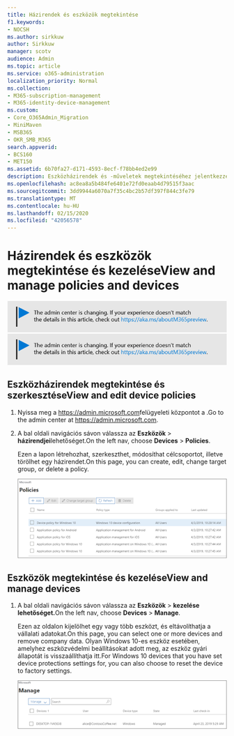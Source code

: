 ```yaml
---
title: Házirendek és eszközök megtekintése
f1.keywords:
- NOCSH
ms.author: sirkkuw
author: Sirkkuw
manager: scotv
audience: Admin
ms.topic: article
ms.service: o365-administration
localization_priority: Normal
ms.collection:
- M365-subscription-management
- M365-identity-device-management
ms.custom:
- Core_O365Admin_Migration
- MiniMaven
- MSB365
- OKR_SMB_M365
search.appverid:
- BCS160
- MET150
ms.assetid: 6b70fa27-d171-4593-8ecf-f78bb4ed2e99
description: Eszközházirendek és -műveletek megtekintéséhez jelentkezzen be a Microsoft 365-ös verziójába globális rendszergazdai hitelesítő adatokkal.
ms.openlocfilehash: ac8ea8a5b484fe6401e72fd0eaab4d79515f3aac
ms.sourcegitcommit: 3dd9944a6070a7f35c4bc2b57df397f844c3fe79
ms.translationtype: MT
ms.contentlocale: hu-HU
ms.lasthandoff: 02/15/2020
ms.locfileid: "42056578"
---
```

# <a name="view-and-manage-policies-and-devices"></a><span data-ttu-id="fac02-103">Házirendek és eszközök megtekintése és kezelése</span><span class="sxs-lookup"><span data-stu-id="fac02-103">View and manage policies and devices</span></span>

<span data-ttu-id="fac02-104">[![A megjelenő címke figyelmeztet a felügyeleti központ változásaira, további részleteket itt talál: aka.ms/aboutM365preview.](../media/m365admincenterchanging.png)](https://docs.microsoft.com/office365/admin/microsoft-365-admin-center-preview)</span><span class="sxs-lookup"><span data-stu-id="fac02-104">[![Label to let you know the admin center is changing and you can find more details at aka.ms/aboutM365preview.](../media/m365admincenterchanging.png)](https://docs.microsoft.com/office365/admin/microsoft-365-admin-center-preview)</span></span>

## <a name="view-and-edit-device-policies"></a><span data-ttu-id="fac02-105">Eszközházirendek megtekintése és szerkesztése</span><span class="sxs-lookup"><span data-stu-id="fac02-105">View and edit device policies</span></span>

1.  <span data-ttu-id="fac02-106">Nyissa meg a <a href="https://go.microsoft.com/fwlink/p/?linkid=837890" target="_blank">https://admin.microsoft.com</a>felügyeleti központot a .</span><span class="sxs-lookup"><span data-stu-id="fac02-106">Go to the admin center at <a href="https://go.microsoft.com/fwlink/p/?linkid=837890" target="_blank">https://admin.microsoft.com</a>.</span></span>
2. <span data-ttu-id="fac02-107">A bal oldali navigációs sávon válassza az **Eszközök** \> **házirendjei**lehetőséget.</span><span class="sxs-lookup"><span data-stu-id="fac02-107">On the left nav, choose **Devices** \> **Policies**.</span></span>

    <span data-ttu-id="fac02-108">Ezen a lapon létrehozhat, szerkeszthet, módosíthat célcsoportot, illetve törölhet egy házirendet.</span><span class="sxs-lookup"><span data-stu-id="fac02-108">On this page, you can create, edit, change target group, or delete a policy.</span></span>

    ![Screenshot of the Policies page](../media/devicepolicies.png)
  
## <a name="view-and-manage-devices"></a><span data-ttu-id="fac02-110">Eszközök megtekintése és kezelése</span><span class="sxs-lookup"><span data-stu-id="fac02-110">View and manage devices</span></span>

1. <span data-ttu-id="fac02-111">A bal oldali navigációs sávon válassza az **Eszközök** \> **kezelése lehetőséget.**</span><span class="sxs-lookup"><span data-stu-id="fac02-111">On the left nav, choose **Devices** \> **Manage**.</span></span> 
    
    <span data-ttu-id="fac02-112">Ezen az oldalon kijelölhet egy vagy több eszközt, és eltávolíthatja a vállalati adatokat.</span><span class="sxs-lookup"><span data-stu-id="fac02-112">On this page, you can select one or more devices and remove company data.</span></span> <span data-ttu-id="fac02-113">Olyan Windows 10-es eszköz esetében, amelyhez eszközvédelmi beállításokat adott meg, az eszköz gyári állapotát is visszaállíthatja itt.</span><span class="sxs-lookup"><span data-stu-id="fac02-113">For Windows 10 devices that you have set device protections settings for, you can also choose to reset the device to factory settings.</span></span>
  
   ![Eszközök kezelése lap](../media/devicesmanage.png)

